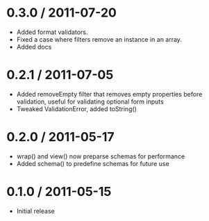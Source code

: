 
0.3.0 / 2011-07-20
==================

  * Added format validators.
  * Fixed a case where filters remove an instance in an array.
  * Added docs

0.2.1 / 2011-07-05
==================

  * Added removeEmpty filter that removes empty properties before validation, useful for validating optional form inputs
  * Tweaked ValidationError, added toString()

0.2.0 / 2011-05-17
==================

  * wrap() and view() now preparse schemas for performance
  * Added schema() to predefine schemas for future use

0.1.0 / 2011-05-15
==================

  * Initial release

